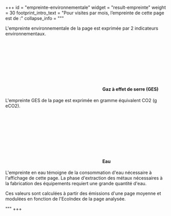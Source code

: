 +++
id = "empreinte-environnementale"
widget = "result-empreinte"
weight = 30
footprint_intro_text = "Pour <select-inline/> visites par mois, l’empreinte de cette page est de :"
collapse_info = """
<p>
L'empreinte environnementale de la page est exprimée par 2 indicateurs environnementaux.
</p>
<h4>
<span class="svg-inline">
    <svg aria-hidden="true">
        <use xlink:href="#icon-cloud"></use>
    </svg>
</span> 
Gaz à effet de serre (GES)
</h4> 
<p>
L'empreinte GES de la page est exprimée en gramme équivalent CO2 (g eCO2).
</p>
<h4>
<span class="svg-inline">
    <svg class="svg-inline" aria-hidden="true">
        <use xlink:href="#icon-water-drop"></use>
    </svg>
</span> 
Eau
</h4> 
<p>
L'empreinte en eau témoigne de la consommation d'eau nécessaire à l'affichage de cette page. La phase d'extraction des métaux nécessaires à la fabrication des équipements requiert une grande quantité d'eau.
</p>
<p>
Ces valeurs sont calculées à partir des émissions d'une page moyenne et modulées en fonction de l'Ecolndex de la page analysée.
</p>
"""
+++